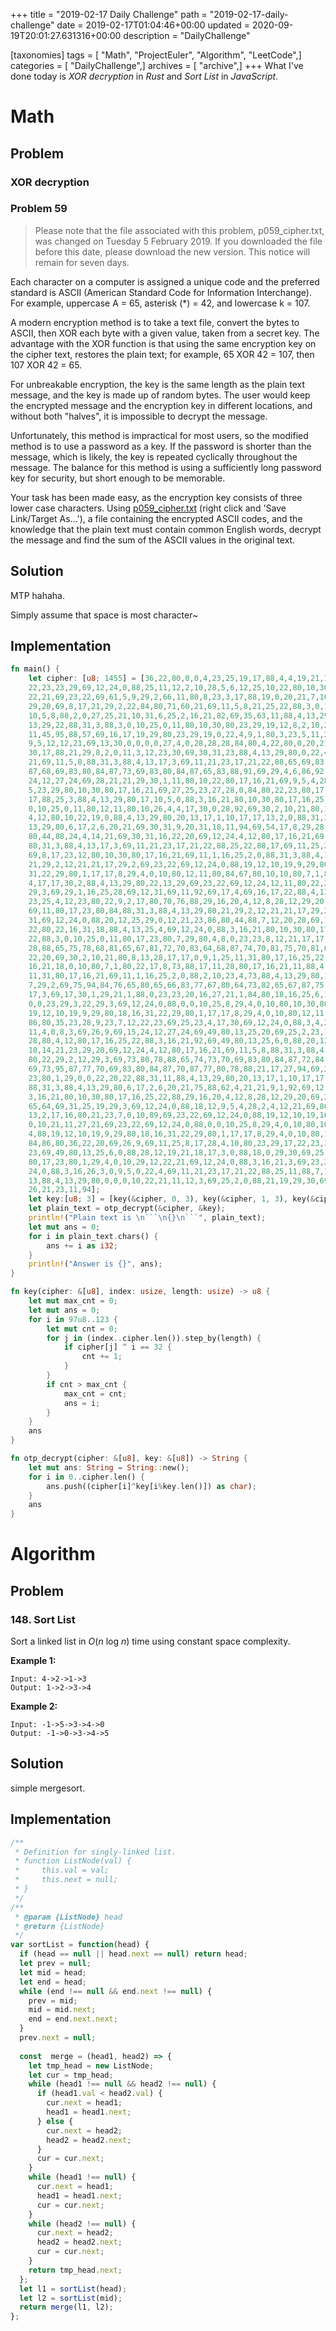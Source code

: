 +++
title = "2019-02-17 Daily Challenge"
path = "2019-02-17-daily-challenge"
date = 2019-02-17T01:04:46+00:00
updated = 2020-09-19T20:01:27.631316+00:00
description = "DailyChallenge"

[taxonomies]
tags = [ "Math", "ProjectEuler", "Algorithm", "LeetCode",]
categories = [ "DailyChallenge",]
archives = [ "archive",]
+++
What I've done today is *XOR decryption* in *Rust* and *Sort List* in *JavaScript*.

<!-- more -->

# Math

## Problem

### XOR decryption

### Problem 59

> Please note that the file associated with this problem, 
> p059_cipher.txt, was changed on Tuesday 5 February 2019. 
> If you downloaded the file before this date, please download 
> the new version. This notice will remain for seven days.

Each character on a computer is assigned a unique code and 
the preferred standard is ASCII (American Standard Code for 
Information Interchange). For example, uppercase A = 65, 
asterisk (*) = 42, and lowercase k = 107.

A modern encryption method is to take a text file, convert 
the bytes to ASCII, then XOR each byte with a given value, 
taken from a secret key. The advantage with the XOR function 
is that using the same encryption key on the cipher text, 
restores the plain text; for example, 65 XOR 42 = 107, then 107 XOR 42 = 65.

For unbreakable encryption, the key is the same length as 
the plain text message, and the key is made up of random 
bytes. The user would keep the encrypted message and the 
encryption key in different locations, and without both "halves", 
it is impossible to decrypt the message.

Unfortunately, this method is impractical for most users, so the 
modified method is to use a password as a key. If the password 
is shorter than the message, which is likely, the key is repeated 
cyclically throughout the message. The balance for this method is 
using a sufficiently long password key for security, but short 
enough to be memorable.

Your task has been made easy, as the encryption key consists of 
three lower case characters. Using [p059_cipher.txt](https://projecteuler.net/project/resources/p059_cipher.txt) (right click and 'Save Link/Target As...'), 
a file containing the encrypted ASCII codes, and the knowledge 
that the plain text must contain common English words, decrypt 
the message and find the sum of the ASCII values in the original text.

## Solution

MTP hahaha.

Simply assume that space is most character~

## Implementation

```rust
fn main() {
    let cipher: [u8; 1455] = [36,22,80,0,0,4,23,25,19,17,88,4,4,19,21,11,88,
    22,23,23,29,69,12,24,0,88,25,11,12,2,10,28,5,6,12,25,10,22,80,10,30,80,10,
    22,21,69,23,22,69,61,5,9,29,2,66,11,80,8,23,3,17,88,19,0,20,21,7,10,17,17,
    29,20,69,8,17,21,29,2,22,84,80,71,60,21,69,11,5,8,21,25,22,88,3,0,10,25,0,
    10,5,8,88,2,0,27,25,21,10,31,6,25,2,16,21,82,69,35,63,11,88,4,13,29,80,22,
    13,29,22,88,31,3,88,3,0,10,25,0,11,80,10,30,80,23,29,19,12,8,2,10,27,17,9,
    11,45,95,88,57,69,16,17,19,29,80,23,29,19,0,22,4,9,1,80,3,23,5,11,28,92,69,
    9,5,12,12,21,69,13,30,0,0,0,0,27,4,0,28,28,28,84,80,4,22,80,0,20,21,2,25,
    30,17,88,21,29,8,2,0,11,3,12,23,30,69,30,31,23,88,4,13,29,80,0,22,4,12,10,
    21,69,11,5,8,88,31,3,88,4,13,17,3,69,11,21,23,17,21,22,88,65,69,83,80,84,
    87,68,69,83,80,84,87,73,69,83,80,84,87,65,83,88,91,69,29,4,6,86,92,69,15,
    24,12,27,24,69,28,21,21,29,30,1,11,80,10,22,80,17,16,21,69,9,5,4,28,2,4,12
    5,23,29,80,10,30,80,17,16,21,69,27,25,23,27,28,0,84,80,22,23,80,17,16,17
    17,88,25,3,88,4,13,29,80,17,10,5,0,88,3,16,21,80,10,30,80,17,16,25,22,88,3
    0,10,25,0,11,80,12,11,80,10,26,4,4,17,30,0,28,92,69,30,2,10,21,80,12,12,80
    4,12,80,10,22,19,0,88,4,13,29,80,20,13,17,1,10,17,17,13,2,0,88,31,3,88,4
    13,29,80,6,17,2,6,20,21,69,30,31,9,20,31,18,11,94,69,54,17,8,29,28,28,84
    80,44,88,24,4,14,21,69,30,31,16,22,20,69,12,24,4,12,80,17,16,21,69,11,5,8
    88,31,3,88,4,13,17,3,69,11,21,23,17,21,22,88,25,22,88,17,69,11,25,29,12,24
    69,8,17,23,12,80,10,30,80,17,16,21,69,11,1,16,25,2,0,88,31,3,88,4,13,29,80
    21,29,2,12,21,21,17,29,2,69,23,22,69,12,24,0,88,19,12,10,19,9,29,80,18,16
    31,22,29,80,1,17,17,8,29,4,0,10,80,12,11,80,84,67,80,10,10,80,7,1,80,21,13
    4,17,17,30,2,88,4,13,29,80,22,13,29,69,23,22,69,12,24,12,11,80,22,29,2,12
    29,3,69,29,1,16,25,28,69,12,31,69,11,92,69,17,4,69,16,17,22,88,4,13,29,80
    23,25,4,12,23,80,22,9,2,17,80,70,76,88,29,16,20,4,12,8,28,12,29,20,69,26,9
    69,11,80,17,23,80,84,88,31,3,88,4,13,29,80,21,29,2,12,21,21,17,29,2,69,12
    31,69,12,24,0,88,20,12,25,29,0,12,21,23,86,80,44,88,7,12,20,28,69,11,31,10
    22,80,22,16,31,18,88,4,13,25,4,69,12,24,0,88,3,16,21,80,10,30,80,17,16,25
    22,88,3,0,10,25,0,11,80,17,23,80,7,29,80,4,8,0,23,23,8,12,21,17,17,29,28
    28,88,65,75,78,68,81,65,67,81,72,70,83,64,68,87,74,70,81,75,70,81,67,80,4
    22,20,69,30,2,10,21,80,8,13,28,17,17,0,9,1,25,11,31,80,17,16,25,22,88,30
    16,21,18,0,10,80,7,1,80,22,17,8,73,88,17,11,28,80,17,16,21,11,88,4,4,19,25
    11,31,80,17,16,21,69,11,1,16,25,2,0,88,2,10,23,4,73,88,4,13,29,80,11,13,29
    7,29,2,69,75,94,84,76,65,80,65,66,83,77,67,80,64,73,82,65,67,87,75,72,69
    17,3,69,17,30,1,29,21,1,88,0,23,23,20,16,27,21,1,84,80,18,16,25,6,16,80,0
    0,0,23,29,3,22,29,3,69,12,24,0,88,0,0,10,25,8,29,4,0,10,80,10,30,80,4,88
    19,12,10,19,9,29,80,18,16,31,22,29,80,1,17,17,8,29,4,0,10,80,12,11,80,84
    86,80,35,23,28,9,23,7,12,22,23,69,25,23,4,17,30,69,12,24,0,88,3,4,21,21,69
    11,4,0,8,3,69,26,9,69,15,24,12,27,24,69,49,80,13,25,20,69,25,2,23,17,6,0
    28,80,4,12,80,17,16,25,22,88,3,16,21,92,69,49,80,13,25,6,0,88,20,12,11,19
    10,14,21,23,29,20,69,12,24,4,12,80,17,16,21,69,11,5,8,88,31,3,88,4,13,29
    80,22,29,2,12,29,3,69,73,80,78,88,65,74,73,70,69,83,80,84,87,72,84,88,91
    69,73,95,87,77,70,69,83,80,84,87,70,87,77,80,78,88,21,17,27,94,69,25,28,22
    23,80,1,29,0,0,22,20,22,88,31,11,88,4,13,29,80,20,13,17,1,10,17,17,13,2,0
    88,31,3,88,4,13,29,80,6,17,2,6,20,21,75,88,62,4,21,21,9,1,92,69,12,24,0,88
    3,16,21,80,10,30,80,17,16,25,22,88,29,16,20,4,12,8,28,12,29,20,69,26,9,69
    65,64,69,31,25,19,29,3,69,12,24,0,88,18,12,9,5,4,28,2,4,12,21,69,80,22,10
    13,2,17,16,80,21,23,7,0,10,89,69,23,22,69,12,24,0,88,19,12,10,19,16,21,22
    0,10,21,11,27,21,69,23,22,69,12,24,0,88,0,0,10,25,8,29,4,0,10,80,10,30,80
    4,88,19,12,10,19,9,29,80,18,16,31,22,29,80,1,17,17,8,29,4,0,10,80,12,11,80
    84,86,80,36,22,20,69,26,9,69,11,25,8,17,28,4,10,80,23,29,17,22,23,30,12,22
    23,69,49,80,13,25,6,0,88,28,12,19,21,18,17,3,0,88,18,0,29,30,69,25,18,9,29
    80,17,23,80,1,29,4,0,10,29,12,22,21,69,12,24,0,88,3,16,21,3,69,23,22,69,12
    24,0,88,3,16,26,3,0,9,5,0,22,4,69,11,21,23,17,21,22,88,25,11,88,7,13,17,19
    13,88,4,13,29,80,0,0,0,10,22,21,11,12,3,69,25,2,0,88,21,19,29,30,69,22,5,8
    26,21,23,11,94];
    let key:[u8; 3] = [key(&cipher, 0, 3), key(&cipher, 1, 3), key(&cipher, 2, 3)];
    let plain_text = otp_decrypt(&cipher, &key);
    println!("Plain text is \n```\n{}\n```", plain_text);
    let mut ans = 0;
    for i in plain_text.chars() {
        ans += i as i32;
    }
    println!("Answer is {}", ans);
}

fn key(cipher: &[u8], index: usize, length: usize) -> u8 {
    let mut max_cnt = 0;
    let mut ans = 0;
    for i in 97u8..123 {
        let mut cnt = 0;
        for j in (index..cipher.len()).step_by(length) {
            if cipher[j] ^ i == 32 {
                cnt += 1;
            }
        }
        if cnt > max_cnt {
            max_cnt = cnt;
            ans = i;
        }
    }
    ans
}

fn otp_decrypt(cipher: &[u8], key: &[u8]) -> String {
    let mut ans: String = String::new();
    for i in 0..cipher.len() {
        ans.push((cipher[i]^key[i%key.len()]) as char);
    }
    ans
}
```

# Algorithm

## Problem

### 148. Sort List

Sort a linked list in *O*(*n* log *n*) time using constant space complexity.

**Example 1:**

```
Input: 4->2->1->3
Output: 1->2->3->4
```

**Example 2:**

```
Input: -1->5->3->4->0
Output: -1->0->3->4->5
```

## Solution

simple mergesort.

## Implementation

```js
/**
 * Definition for singly-linked list.
 * function ListNode(val) {
 *     this.val = val;
 *     this.next = null;
 * }
 */
/**
 * @param {ListNode} head
 * @return {ListNode}
 */
var sortList = function(head) {
  if (head == null || head.next == null) return head;
  let prev = null;
  let mid = head;
  let end = head;
  while (end !== null && end.next !== null) {
    prev = mid;
    mid = mid.next;
    end = end.next.next;
  }
  prev.next = null;
  
  const  merge = (head1, head2) => {
    let tmp_head = new ListNode;
    let cur = tmp_head;
    while (head1 !== null && head2 !== null) {
      if (head1.val < head2.val) {
        cur.next = head1;
        head1 = head1.next;
      } else {
        cur.next = head2;
        head2 = head2.next;
      }
      cur = cur.next;
    }
    while (head1 !== null) {
      cur.next = head1;
      head1 = head1.next;
      cur = cur.next;
    }
    while (head2 !== null) {
      cur.next = head2;
      head2 = head2.next;
      cur = cur.next;
    }
    return tmp_head.next;
  };
  let l1 = sortList(head);
  let l2 = sortList(mid);
  return merge(l1, l2);
};
```
